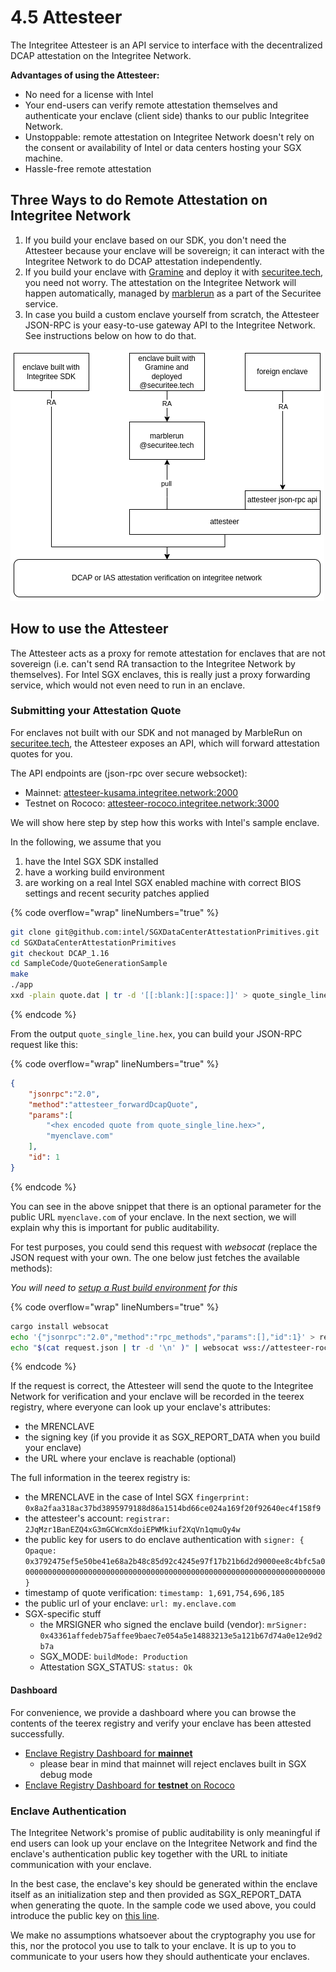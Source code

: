 # 4.5 Attesteer

The Integritee Attesteer is an API service to interface with the decentralized DCAP attestation on the Integritee Network.

**Advantages of using the Attesteer:**

* No need for a license with Intel
* Your end-users can verify remote attestation themselves and authenticate your enclave (client side) thanks to our public Integritee Network.
* Unstoppable: remote attestation on Integritee Network doesn't rely on the consent or availability of Intel or data centers hosting your SGX machine.
* Hassle-free remote attestation

## Three Ways to do Remote Attestation on Integritee Network

1. If you build your enclave based on our SDK, you don't need the Attesteer because your enclave will be sovereign; it can interact with the Integritee Network to do DCAP attestation independently.
2. If you build your enclave with [Gramine](https://gramineproject.io/) and deploy it with [securitee.tech](http://securitee.tech), you need not worry. The attestation on the Integritee Network will happen automatically, managed by [marblerun](https://www.edgeless.systems/products/marblerun/) as a part of the Securitee service.
3. In case you build a custom enclave yourself from scratch, the Attesteer JSON-RPC is your easy-to-use gateway API to the Integritee Network. See instructions below on how to do that.

![](../.gitbook/assets/attesteer-3way.png)

## How to use the Attesteer

The Attesteer acts as a proxy for remote attestation for enclaves that are not sovereign (i.e. can't send RA transaction to the Integritee Network by themselves). For Intel SGX enclaves, this is really just a proxy forwarding service, which would not even need to run in an enclave.

### Submitting your Attestation Quote

For enclaves not built with our SDK and not managed by MarbleRun on [securitee.tech](http://securitee.tech), the Attesteer exposes an API, which will forward attestation quotes for you.

The API endpoints are (json-rpc over secure websocket):

* Mainnet: [attesteer-kusama.integritee.network:2000](wss://attesteer-kusama.integritee.network:2000)
* Testnet on Rococo: [attesteer-rococo.integritee.network:3000](wss://attesteer-rococo.integritee.network:3000)

We will show here step by step how this works with Intel's sample enclave.

In the following, we assume that you

1. have the Intel SGX SDK installed
2. have a working build environment
3. are working on a real Intel SGX enabled machine with correct BIOS settings and recent security patches applied

{% code overflow="wrap" lineNumbers="true" %}
```bash
git clone git@github.com:intel/SGXDataCenterAttestationPrimitives.git
cd SGXDataCenterAttestationPrimitives
git checkout DCAP_1.16
cd SampleCode/QuoteGenerationSample
make
./app
xxd -plain quote.dat | tr -d '[[:blank:][:space:]]' > quote_single_line.hex
```
{% endcode %}

From the output `quote_single_line.hex`, you can build your JSON-RPC request like this:

{% code overflow="wrap" lineNumbers="true" %}
```json
{
    "jsonrpc":"2.0",
    "method":"attesteer_forwardDcapQuote",
    "params":[
        "<hex encoded quote from quote_single_line.hex>",
        "myenclave.com"
    ],
    "id": 1
}
```
{% endcode %}

You can see in the above snippet that there is an optional parameter for the public URL `myenclave.com` of your enclave. In the next section, we will explain why this is important for public auditability.

For test purposes, you could send this request with _websocat_ (replace the JSON request with your own. The one below just fetches the available methods):

_You will need to_ [_setup a Rust build environment_](https://rustup.rs/) _for this_

{% code overflow="wrap" lineNumbers="true" %}
```bash
cargo install websocat
echo '{"jsonrpc":"2.0","method":"rpc_methods","params":[],"id":1}' > request.json 
echo "$(cat request.json | tr -d '\n' )" | websocat wss://attesteer-rococo.integritee.network:3000 --insecure
```
{% endcode %}

If the request is correct, the Attesteer will send the quote to the Integritee Network for verification and your enclave will be recorded in the teerex registry, where everyone can look up your enclave's attributes:

* the MRENCLAVE
* the signing key (if you provide it as SGX\_REPORT\_DATA when you build your enclave)
* the URL where your enclave is reachable (optional)

The full information in the teerex registry is:

* the MRENCLAVE in the case of Intel SGX `fingerprint: 0x8a2faa318ac37bd3895979188d86a1514bd66ce024a169f20f92640ec4f158f9`
* the attesteer's account: `registrar: 2JqMzr1BanEZQ4xG3mGCWcmXdoiEPWMkiuf2XqVn1qmuQy4w`
* the public key for users to do enclave authentication with `signer: { Opaque: 0x3792475ef5e50be41e68a2b48c85d92c4245e97f17b21b6d2d9000ee8c4bfc5a00000000000000000000000000000000000000000000000000000000000000000000 }`
* timestamp of quote verification: `timestamp: 1,691,754,696,185`
* the public url of your enclave: `url: my.enclave.com`
* SGX-specific stuff
  * the MRSIGNER who signed the enclave build (vendor): `mrSigner: 0x43361affedeb75affee9baec7e054a5e14883213e5a121b67d74a0e12e9d2b7a`
  * SGX\_MODE: `buildMode: Production`
  * Attestation SGX\_STATUS: `status: Ok`

#### Dashboard

For convenience, we provide a dashboard where you can browse the contents of the teerex registry and verify your enclave has been attested successfully.

* [Enclave Registry Dashboard for **mainnet**](https://enclaves.integritee.network)
  * please bear in mind that mainnet will reject enclaves built in SGX debug mode
* [Enclave Registry Dashboard for **testnet** on Rococo](https://enclaves.integritee.network/?rpc=wss%3A%2F%2Frococo.api.integritee.network)

### Enclave Authentication

The Integritee Network's promise of public auditability is only meaningful if end users can look up your enclave on the Integritee Network and find the enclave's authentication public key together with the URL to initiate communication with your enclave.

In the best case, the enclave's key should be generated within the enclave itself as an initialization step and then provided as SGX\_REPORT\_DATA when generating the quote. In the sample code we used above, you could introduce the public key on [this line](https://github.com/intel/SGXDataCenterAttestationPrimitives/blob/e7604e02331b3377f3766ed3653250e03af72d45/SampleCode/QuoteGenerationSample/Enclave/Enclave.cpp#L44).

We make no assumptions whatsoever about the cryptography you use for this, nor the protocol you use to talk to your enclave. It is up to you to communicate to your users how they should authenticate your enclaves.

